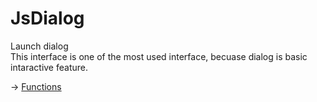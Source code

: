 
# JsDialog

Launch dialog   
This interface is one of the most used interface, becuase dialog is basic intaractive feature.  


-> [Functions](https://github.com/puutaro/CommandClick/tree/master/md/developer/js_interface/functions/JsDialog)

